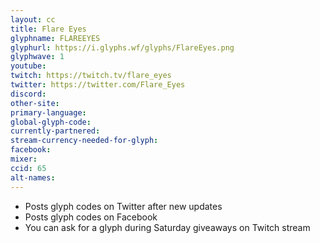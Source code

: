 ```yaml
---
layout: cc
title: Flare Eyes
glyphname: FLAREEYES
glyphurl: https://i.glyphs.wf/glyphs/FlareEyes.png
glyphwave: 1
youtube: 
twitch: https://twitch.tv/flare_eyes
twitter: https://twitter.com/Flare_Eyes
discord: 
other-site: 
primary-language: 
global-glyph-code: 
currently-partnered: 
stream-currency-needed-for-glyph: 
facebook: 
mixer: 
ccid: 65
alt-names: 
---
```

* Posts glyph codes on Twitter after new updates
* Posts glyph codes on Facebook
* You can ask for a glyph during Saturday giveaways on Twitch stream

